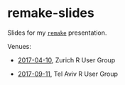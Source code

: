 # remake-slides

Slides for my [`remake`](https://github.com/richfitz/remake) presentation.

Venues:

- [2017-04-10](https://krlmlr.github.io/remake-slides/2017-04-zurich-r-meetup), Zurich R User Group

- [2017-09-11](https://krlmlr.github.io/remake-slides/2017-09-tel-aviv-r-meetup), Tel Aviv R User Group
